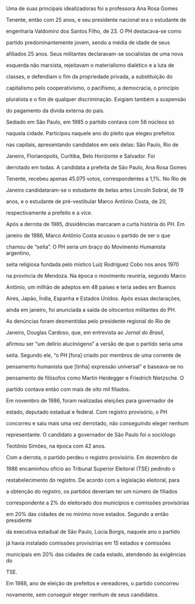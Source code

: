 

Uma de suas principais idealizadoras foi a professora Ana Rosa Gomes

Tenente, então com 25 anos, e seu presidente nacional era o estudante de

engenharia Valdomiro dos Santos Filho, de 23. O PH destacava-se como

partido predominantemente jovem, sendo a média de idade de seus

afiliados 25 anos. Seus militantes declaravam-se socialistas de uma nova

esquerda não marxista, rejeitavam o materialismo dialético e a luta de

classes, e defendiam o fim da propriedade privada, a substituição do

capitalismo pelo cooperativismo, o pacifismo, a democracia, o princípio

pluralista e o fim de qualquer discriminação. Exigiam também a suspensão

do pagamento da dívida externa do país.



Sediado em São Paulo, em 1985 o partido contava com 56 núcleos só

naquela cidade. Participou naquele ano do pleito que elegeu prefeitos

nas capitais, apresentando candidatos em seis delas: São Paulo, Rio de

Janeiro, Florianópolis, Curitiba, Belo Horizonte e Salvador. Foi

derrotado em todas. A candidata a prefeita de São Paulo, Ana Rosa Gomes

Tenente, recebeu apenas 45.075 votos, correspondentes a 1,1%. No Rio de

Janeiro candidataram-se o estudante de belas artes Lincoln Sobral, de 19

anos, e o estudante de pré-vestibular Marco Antônio Costa, de 20,

respectivamente a prefeito e a vice.



Após a derrota de 1985, dissidências marcaram a curta história do PH. Em

janeiro de 1986, Marco Antônio Costa acusou o partido de ser o que

chamou de “seita”. O PH seria um braço do Movimento Humanista argentino,

seita religiosa fundada pelo místico Luiz Rodriguez Cobo nos anos 1970

na província de Mendoza. Na época o movimento reuniria, segundo Marco

Antônio, um milhão de adeptos em 48 países e teria sedes em Buenos

Aires, Japão, Índia, Espanha e Estados Unidos. Após essas declarações,

ainda em janeiro, foi anunciada a saída de oitocentos militantes do PH.

As denúncias foram desmentidas pelo presidente regional do Rio de

Janeiro, Douglas Cardoso, que, em entrevista ao *Jornal do Brasil*,

afirmou ser “um delírio alucinógeno” a versão de que o partido seria uma

seita. Segundo ele, “o PH [fora] criado por membros de uma corrente de

pensamento humanista que [tinha] expressão universal” e baseava-se no

pensamento de filósofos como Martin Heidegger e Friedrich Nietzsche. O

partido contava então com mais de oito mil filiados.



Em novembro de 1986, foram realizadas eleições para governador de

estado, deputado estadual e federal. Com registro provisório, o PH

concorreu e saiu mais uma vez derrotado, não conseguindo eleger nenhum

representante. O candidato a governador de São Paulo foi o sociólogo

Teotônio Simões, na época com 42 anos.



Com a derrota, o partido perdeu o registro provisório. Em dezembro de

1986 encaminhou ofício ao Tribunal Superior Eleitoral (TSE) pedindo o

restabelecimento do registro. De acordo com a legislação eleitoral, para

a obtenção do registro, os partidos deveriam ter um número de filiados

correspondente a 2% do eleitorado dos municípios e comissões provisórias

em 20% das cidades de no mínimo nove estados. Segundo a então presidente

da executiva estadual de São Paulo, Lúcia Borgis, naquele ano o partido

já havia instalado comissões provisórias em 15 estados e comissões

municipais em 20% das cidades de cada estado, atendendo às exigências do

TSE.



Em 1988, ano de eleição de prefeitos e vereadores, o partido concorreu

novamente, sem conseguir eleger nenhum de seus candidatos.



